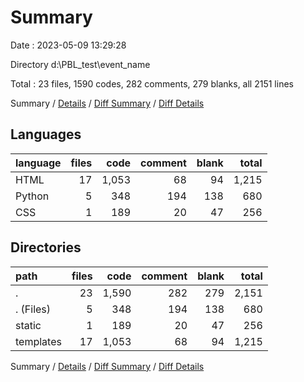 # Summary

Date : 2023-05-09 13:29:28

Directory d:\\PBL_test\\event_name

Total : 23 files,  1590 codes, 282 comments, 279 blanks, all 2151 lines

Summary / [Details](details.md) / [Diff Summary](diff.md) / [Diff Details](diff-details.md)

## Languages
| language | files | code | comment | blank | total |
| :--- | ---: | ---: | ---: | ---: | ---: |
| HTML | 17 | 1,053 | 68 | 94 | 1,215 |
| Python | 5 | 348 | 194 | 138 | 680 |
| CSS | 1 | 189 | 20 | 47 | 256 |

## Directories
| path | files | code | comment | blank | total |
| :--- | ---: | ---: | ---: | ---: | ---: |
| . | 23 | 1,590 | 282 | 279 | 2,151 |
| . (Files) | 5 | 348 | 194 | 138 | 680 |
| static | 1 | 189 | 20 | 47 | 256 |
| templates | 17 | 1,053 | 68 | 94 | 1,215 |

Summary / [Details](details.md) / [Diff Summary](diff.md) / [Diff Details](diff-details.md)